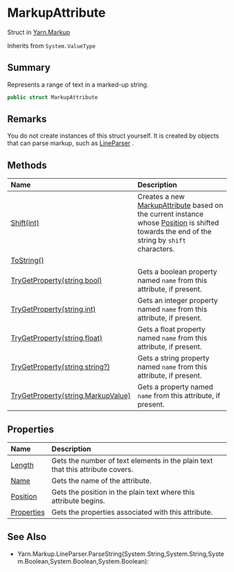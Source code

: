 # MarkupAttribute

Struct in [Yarn.Markup](/docs/api/csharp/yarn.markup.md)

Inherits from `System.ValueType`

## Summary


Represents a range of text in a marked-up string.


```csharp
public struct MarkupAttribute
```

## Remarks


You do not create instances of this struct yourself. It is created by
objects that can parse markup, such as  <a href="yarn.markup.lineparser.md">LineParser</a> .


## Methods

|Name|Description|
|:---|:---|
|[Shift(int)](/docs/api/csharp/yarn.markup.markupattribute.shift.md)|Creates a new  <a href="yarn.markup.markupattribute.md">MarkupAttribute</a>  based on the current instance whose  <a href="yarn.markup.markupattribute.position.md">Position</a>  is shifted towards the end of the string by  `shift`  characters.|
|[ToString()](/docs/api/csharp/yarn.markup.markupattribute.tostring.md)||
|[TryGetProperty(string,bool)](/docs/api/csharp/yarn.markup.markupattribute.trygetproperty-5.md)|Gets a boolean property named  `name`  from this attribute, if present.|
|[TryGetProperty(string,int)](/docs/api/csharp/yarn.markup.markupattribute.trygetproperty-3.md)|Gets an integer property named  `name`  from this attribute, if present.|
|[TryGetProperty(string,float)](/docs/api/csharp/yarn.markup.markupattribute.trygetproperty-2.md)|Gets a float property named  `name`  from this attribute, if present.|
|[TryGetProperty(string,string?)](/docs/api/csharp/yarn.markup.markupattribute.trygetproperty-4.md)|Gets a string property named  `name`  from this attribute, if present.|
|[TryGetProperty(string,MarkupValue)](/docs/api/csharp/yarn.markup.markupattribute.trygetproperty-1.md)|Gets a property named  `name`  from this attribute, if present.|

## Properties

|Name|Description|
|:---|:---|
|[Length](/docs/api/csharp/yarn.markup.markupattribute.length.md)|Gets the number of text elements in the plain text that this attribute covers.|
|[Name](/docs/api/csharp/yarn.markup.markupattribute.name.md)|Gets the name of the attribute.|
|[Position](/docs/api/csharp/yarn.markup.markupattribute.position.md)|Gets the position in the plain text where this attribute begins.|
|[Properties](/docs/api/csharp/yarn.markup.markupattribute.properties.md)|Gets the properties associated with this attribute.|

## See Also

* Yarn.Markup.LineParser.ParseString\(System.String,System.String,System.Boolean,System.Boolean,System.Boolean\): 

